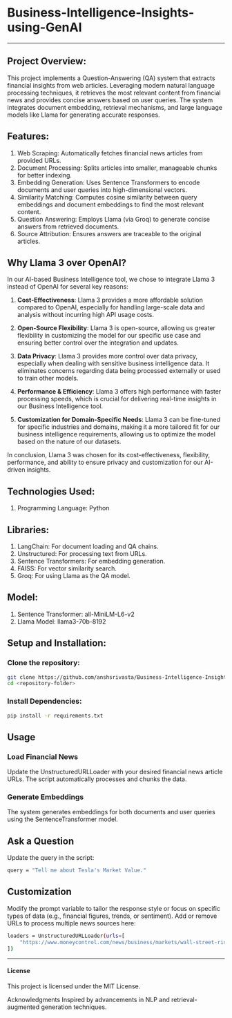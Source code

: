 # Business-Intelligence-Insights-using-GenAI
___________________________________________________

## Project Overview: 

This project implements a Question-Answering (QA) system that extracts financial insights from web articles. Leveraging modern natural language processing techniques, it retrieves the most relevant content from financial news and provides concise answers based on user queries. The system integrates document embedding, retrieval mechanisms, and large language models like Llama for generating accurate responses.


## Features: 

1. Web Scraping: Automatically fetches financial news articles from provided URLs.
2. Document Processing: Splits articles into smaller, manageable chunks for better indexing.
3. Embedding Generation: Uses Sentence Transformers to encode documents and user queries into high-dimensional vectors.
4. Similarity Matching: Computes cosine similarity between query embeddings and document embeddings to find the most relevant content.
5. Question Answering: Employs Llama (via Groq) to generate concise answers from retrieved documents.
6. Source Attribution: Ensures answers are traceable to the original articles.


## Why Llama 3 over OpenAI?

In our AI-based Business Intelligence tool, we chose to integrate Llama 3 instead of OpenAI for several key reasons:

1. **Cost-Effectiveness**: Llama 3 provides a more affordable solution compared to OpenAI, especially for handling large-scale data and analysis without incurring high API usage costs.

2. **Open-Source Flexibility**: Llama 3 is open-source, allowing us greater flexibility in customizing the model for our specific use case and ensuring better control over the integration and updates.

3. **Data Privacy**: Llama 3 provides more control over data privacy, especially when dealing with sensitive business intelligence data. It eliminates concerns regarding data being processed externally or used to train other models.

4. **Performance & Efficiency**: Llama 3 offers high performance with faster processing speeds, which is crucial for delivering real-time insights in our Business Intelligence tool.

5. **Customization for Domain-Specific Needs**: Llama 3 can be fine-tuned for specific industries and domains, making it a more tailored fit for our business intelligence requirements, allowing us to optimize the model based on the nature of our datasets.

In conclusion, Llama 3 was chosen for its cost-effectiveness, flexibility, performance, and ability to ensure privacy and customization for our AI-driven insights.


## Technologies Used:

1. Programming Language: Python



## Libraries:

1. LangChain: For document loading and QA chains.
2. Unstructured: For processing text from URLs.
3. Sentence Transformers: For embedding generation.
4. FAISS: For vector similarity search.
5. Groq: For using Llama as the QA model.


   
## Model:
1. Sentence Transformer: all-MiniLM-L6-v2
2. Llama Model: llama3-70b-8192


## Setup and Installation: 

### Clone the repository:
``` bash
git clone https://github.com/anshsrivasta/Business-Intelligence-Insights-using-GenAI/tree/main
cd <repository-folder>
```

### Install Dependencies: 
```bash
pip install -r requirements.txt
```


## Usage

### Load Financial News

Update the UnstructuredURLLoader with your desired financial news article URLs. The script automatically processes and chunks the data.

### Generate Embeddings

The system generates embeddings for both documents and user queries using the SentenceTransformer model.


## Ask a Question

Update the query in the script:

```bash
query = "Tell me about Tesla's Market Value."
```

## Customization

Modify the prompt variable to tailor the response style or focus on specific types of data (e.g., financial figures, trends, or sentiment).
Add or remove URLs to process multiple news sources here:
```bash
loaders = UnstructuredURLLoader(urls=[
    "https://www.moneycontrol.com/news/business/markets/wall-street-rises-as-tesla-soars-on-ai-optimism-11351111.html"
])
```
_____________________________________________________________________________

#### License
This project is licensed under the MIT License.

Acknowledgments
Inspired by advancements in NLP and retrieval-augmented generation techniques.






